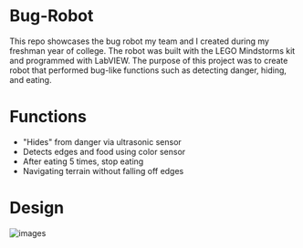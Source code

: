 # Bug-Robot
This repo showcases the bug robot my team and I created during my freshman year of college. The robot was built with the LEGO Mindstorms kit and programmed with LabVIEW. The purpose of this project was to create robot that performed bug-like functions such as detecting danger, hiding, and eating.

# Functions
 * "Hides" from danger via ultrasonic sensor
 * Detects edges and food using color sensor
 * After eating 5 times, stop eating
 * Navigating terrain without falling off edges

# Design
![images](bug1.JPG)
